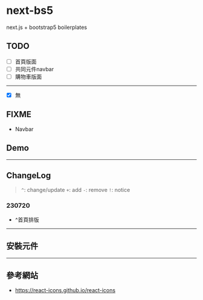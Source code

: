 # next-bs5

next.js + bootstrap5 boilerplates

## TODO

- [ ] 首頁版面
- [ ] 共同元件navbar
- [ ] 購物車版面

---

- [X] 無

## FIXME

- Navbar

## Demo


---

## ChangeLog

> `^`: change/update `+`: add `-`: remove `!`: notice

### 230720

- ^首頁排版

---

## 安裝元件


---

## 參考網站

- https://react-icons.github.io/react-icons
